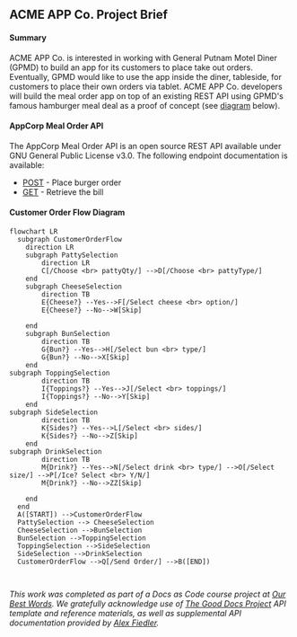 ## ACME APP Co. Project Brief

#### Summary
ACME APP Co. is interested in working with General Putnam Motel Diner (GPMD) to build an app for its customers to place take out orders. Eventually, GPMD would like to use the app inside the diner, tableside, for customers to place their own orders via tablet. ACME APP Co. developers will build the meal order app on top of an existing REST API using GPMD's famous hamburger meal deal as a proof of concept (see [diagram](#customer-order-flow-diagram) below).

#### AppCorp Meal Order API
The AppCorp Meal Order API is an open source REST API available under GNU General Public License v3.0. The following endpoint documentation is available:
- [POST](https://github.com/TechWriterMelissa/student-portfolio/blob/main/Mock-API-Sample/post.md) - Place burger order
- [GET](https://github.com/TechWriterMelissa/student-portfolio/blob/main/Mock-API-Sample/get.md) - Retrieve the bill

#### Customer Order Flow Diagram

```mermaid
flowchart LR
  subgraph CustomerOrderFlow
    direction LR
    subgraph PattySelection
        direction LR
        C[/Choose <br> pattyQty/] -->D[/Choose <br> pattyType/]
    end
    subgraph CheeseSelection
        direction TB
        E{Cheese?} --Yes-->F[/Select cheese <br> option/]
        E{Cheese?} --No-->W[Skip]

    end
    subgraph BunSelection
        direction TB
        G{Bun?} --Yes-->H[/Select bun <br> type/]
        G{Bun?} --No-->X[Skip]
    end
subgraph ToppingSelection
        direction TB
        I{Toppings?} --Yes-->J[/Select <br> toppings/]
        I{Toppings?} --No-->Y[Skip]
    end
subgraph SideSelection
        direction TB
        K{Sides?} --Yes-->L[/Select <br> sides/]
        K{Sides?} --No-->Z[Skip]
    end
subgraph DrinkSelection
        direction TB
        M{Drink?} --Yes-->N[/Select drink <br> type/] -->O[/Select size/] -->P[/Ice? Select <br> Y/N/]
        M{Drink?} --No-->ZZ[Skip]
        
    end 
  end
  A([START]) -->CustomerOrderFlow
  PattySelection --> CheeseSelection
  CheeseSelection -->BunSelection
  BunSelection -->ToppingSelection
  ToppingSelection -->SideSelection
  SideSelection -->DrinkSelection
  CustomerOrderFlow -->Q[/Send Order/] -->B([END])

  
```

*This work was completed as part of a Docs as Code course project at [Our Best Words](https://ourbestwords.com/training-courses/skills-courses/). We gratefully acknowledge use of [The Good Docs Project](https://gitlab.com/tgdp/templates/-/tree/main/api-reference?ref_type=heads) API template and reference materials, as well as supplemental API documentation provided by [Alex Fiedler](https://www.linkedin.com/feed/update/urn:li:activity:6626465471241732096/).* 

